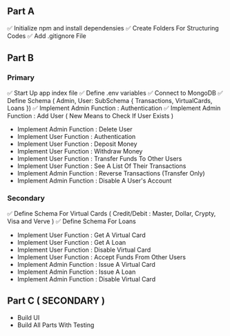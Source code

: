 ## Part A
✅ Initialize npm and install dependensies
✅ Create Folders For Structuring Codes
✅ Add .gitignore File


## Part B

### Primary
✅ Start Up app index file
✅ Define .env variables
✅ Connect to MongoDB
✅ Define Schema ( Admin, User: SubSchema { Transactions, VirtualCards, Loans })
✅ Implement Admin Function : Authentication
✅ Implement Admin Function : Add User ( New Means to Check If User Exists )
- Implement Admin Function : Delete User
- Implement User Function : Authentication
- Implement User Function : Deposit Money
- Implement User Function : Withdraw Money
- Implement User Function : Transfer Funds To Other Users
- Implement User Function : See A List Of Their Transactions
- Implement Admin Function : Reverse Transactions (Transfer Only)
- Implement Admin Function : Disable A User's Account

### Secondary
✅ Define Schema For Virtual Cards ( Credit/Debit : Master, Dollar, Crypty, Visa and Verve )
✅ Define Schema For Loans
- Implement User Function : Get A Virtual Card
- Implement User Function : Get A Loan
- Implement User Function : Disable Virtual Card
- Implement User Function : Accept Funds From Other Users
- Implement Admin Function : Issue A Virtual Card
- Implement Admin Function : Issue A Loan
- Implement Admin Function : Disable Virtual Card


## Part C ( SECONDARY )
- Build UI
- Build All Parts With Testing